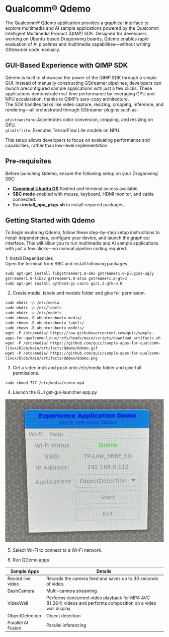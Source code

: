 # Qualcomm® Qdemo

The Qualcomm® Qdemo application provides a graphical interface to explore multimedia and AI sample applications powered by the Qualcomm Intelligent Multimedia Product (QIMP) SDK. Designed for developers working on Ubuntu-based Dragonwing boards, Qdemo enables rapid evaluation of AI pipelines and multimedia capabilities—without writing GStreamer code manually.  

## GUI-Based Experience with QIMP SDK
Qdemo is built to showcase the power of the QIMP SDK through a simple GUI. Instead of manually constructing GStreamer pipelines, developers can launch preconfigured sample applications with just a few clicks. These applications demonstrate real-time performance by leveraging GPU and NPU acceleration, thanks to QIMP’s zero-copy architecture.  
The SDK handles tasks like video capture, resizing, cropping, inference, and rendering—all orchestrated through GStreamer plugins such as:  

`qtivtransform`: Accelerates color conversion, cropping, and resizing on GPU.  
`qtimltflite`: Executes TensorFlow Lite models on NPU.  

This setup allows developers to focus on evaluating performance and capabilities, rather than low-level implementation.  

## Pre-requisites
Before launching Qdemo, ensure the following setup on your Dragonwing SBC:  

* **[Canonical Ubuntu OS](../2.Update-Software/2.upgrade-ubuntu.md)** flashed and terminal access available.  
* **SBC mode** enabled with mouse, keyboard, HDMI monitor, and cable connected.  
* Run **install_ppa_pkgs.sh** to install required packages.  

## Getting Started with Qdemo  
To begin exploring Qdemo, follow these step-by-step setup instructions to install dependencies, configure your device, and launch the graphical interface. 
This will allow you to run multimedia and AI sample applications with just a few clicks—no manual pipeline coding required.    

1: Install Dependencies  
Open the terminal from SBC and install following packages.  
```shell
sudo apt-get install libgstreamer1.0-dev gstreamer1.0-plugins-ugly gstreamer1.0-libav gstreamer1.0-alsa gstreamer1.0-gtk3
sudo apt-get install python3-gi-cairo gir1.2-gtk-3.0
```

2. Create media, labels and models folder and give full permission.  
```shell
sudo mkdir -p /etc/media
sudo mkdir -p /etc/labels
sudo mkdir -p /etc/models
sudo chown -R ubuntu:ubuntu media/
sudo chown -R ubuntu:ubuntu labels/
sudo chown -R ubuntu:ubuntu models/
wget -P /etc/media/ https://raw.githubusercontent.com/quic/sample-apps-for-qualcomm-linux/refs/heads/main/scripts/download_artifacts.sh 
wget -P /etc/media/ https://github.com/quic/sample-apps-for-qualcomm-linux/blob/main/artifacts/Qdemo/Qdemo.gif
wget -P /etc/media/ https://github.com/quic/sample-apps-for-qualcomm-linux/blob/main/artifacts/Qdemo/Qdemo.png
```

3. Get a video.mp5 and push onto /etc/media folder and give full permissions.  
```shell
sudo chmod 777 /etc/media/video.mp4
```

4. Launch the GUI
gst-gui-launcher-app.py

![](./images/QDemo.jpg) 

5. Select Wi-Fi to connect to a Wi-Fi network.

6. Run QDemo apps   

| Sample Apps                |  Details              |
|----------------------------|---------------------- |
| Record live video          | Records the camera feed and saves up to 30 seconds of video.|
| DashCamera                 | Multi-camera streaming |
| VideoWall                  | Performs concurrent video playback for MP4 AVC (H.264) videos and performs composition on a video wall display |
| ObjectDetection            | Object detection |
| Parallel AI Fusion         | Parallel inferencing |






